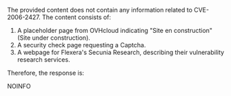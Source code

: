 The provided content does not contain any information related to CVE-2006-2427. The content consists of:

1.  A placeholder page from OVHcloud indicating "Site en construction" (Site under construction).
2.  A security check page requesting a Captcha.
3.  A webpage for Flexera's Secunia Research, describing their vulnerability research services.

Therefore, the response is:

NOINFO